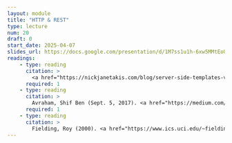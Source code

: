 ```yaml
---
layout: module
title: "HTTP & REST"
type: lecture
num: 20
draft: 0
start_date: 2025-04-07
slides_url: https://docs.google.com/presentation/d/1M7ss1u1h-6xw5MMtEoUuxZIfpHRhpFVG/edit?usp=sharing&ouid=113376576186080604800&rtpof=true&sd=true
readings:
    - type: reading
      citation: >
        <a href="https://nickjanetakis.com/blog/server-side-templates-vs-rest-api-and-javascript-front-end" target="_blank">Server Side Templates vs REST API and Javascript Front-End</a>. Janetakis, Nick (Oct., 2017).
      required: 1
    - type: reading
      citation: >
        Avraham, Shif Ben (Sept. 5, 2017). <a href="https://medium.com/extend/what-is-rest-a-simple-explanation-for-beginners-part-1-introduction-b4a072f8740f" target="_blank">What is REST — A Simple Explanation for Beginners</a>. 
      required: 1
    - type: reading
      citation: >
        Fielding, Roy (2000). <a href="https://www.ics.uci.edu/~fielding/pubs/dissertation/rest_arch_style.htm" target="_blank">Roy Fielding's original paper</a>. For you reference.
---
```

